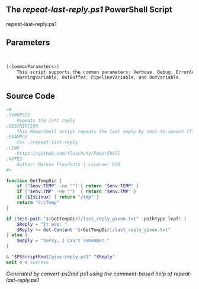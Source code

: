 ## The *repeat-last-reply.ps1* PowerShell Script

repeat-last-reply.ps1 


## Parameters
```powershell


[<CommonParameters>]
    This script supports the common parameters: Verbose, Debug, ErrorAction, ErrorVariable, WarningAction, 
    WarningVariable, OutBuffer, PipelineVariable, and OutVariable.
```

## Source Code
```powershell
<#
.SYNOPSIS
	Repeats the last reply
.DESCRIPTION
	This PowerShell script repeats the last reply by text-to-speech (TTS).
.EXAMPLE
	PS> ./repeat-last-reply
.LINK
	https://github.com/fleschutz/PowerShell
.NOTES
	Author: Markus Fleschutz | License: CC0
#>

function GetTempDir {
	if ("$env:TEMP" -ne "")	{ return "$env:TEMP" }
	if ("$env:TMP" -ne "")	{ return "$env:TMP" }
	if ($IsLinux) { return "/tmp" }
	return "C:\Temp"
}

if (test-path "$(GetTempDir)/last_reply_given.txt" -pathType leaf) {
	$Reply = "It was: "
	$Reply += Get-Content "$(GetTempDir)/last_reply_given.txt"
} else {
	$Reply = "Sorry, I can't remember."
}

& "$PSScriptRoot/give-reply.ps1" "$Reply"
exit 0 # success
```

*Generated by convert-ps2md.ps1 using the comment-based help of repeat-last-reply.ps1*
